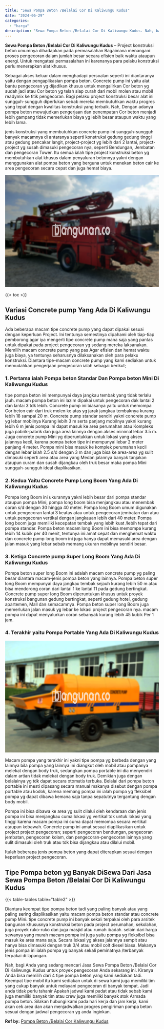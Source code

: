 ```yaml
---
title: "Sewa Pompa Beton /Belalai Cor Di Kaliwungu Kudus"
date: "2024-06-29"
categories: 
  - "harga"
description: "Sewa Pompa Beton /Belalai Cor Di Kaliwungu Kudus. Nah, bagi Anda yang sedang mencari Jasa Sewa Pompa Beton /Belalai Cor Di Kaliwungu Kudus untuk proyek penge..."
---
```


**Sewa Pompa Beton /Belalai Cor Di Kaliwungu Kudus** – Project konstruksi beton umumnya dihadapkan pada permasalahan Bagaimana menangani proses pengecoran dalam jumlah besar secara efisien baik waktu ataupun energi. Untuk mengatasi permasalahan ini karenanya para pelaku konstruksi perlu menerapkan alat khusus.

Sebagai akses keluar dalam menghadapi persoalan seperti ini diantaranya yaitu dengan pengaplikasian pompa beton. Concrete pump ini yaitu alat bantu pengecoran yg dijadikan khusus untuk mengalirkan Cor beton yg sudah jadi atau Cor beton yg telah siap curah dari mobil molen atau mobil readymix ke titik pengecoran. Bagi pelaku project konstruksi besar alat ini sungguh-sungguh diperlukan sebab mereka membutuhkan waktu progres yang tepat dengan kwalitas konstruksi yang terbaik. Nah, Dengan adanya pompa beton mewujudkan pengerjaan dan penempatan Cor beton menjadi lebih gampang tidak memerlukan biaya yg lebih besar ataupun waktu yang lebih lama.

jenis konstruksi yang membutuhkan concrete pump ini sungguh-sungguh banyak macamnya di antaranya seperti konstruksi gedung gedung tinggi atau gedung pencakar langit, project-project yg lebih dari 2 lantai, project-project yg susah dimasuki pengecoran nya, seperti Bendungan, Jembatan dan pengecoran Tower. Itu semua ialah tipe project konstruksi beton yg membutuhkan alat khusus dalam penyaluran betonnya yakni dengan menggunakan alat pompa beton yang berguna untuk menekan beton cair ke area pengecoran secara cepat dan juga hemat biaya.

![Sewa Pompa Beton /Belalai Cor Di Kaliwungu Kudus](/images/sewa-concrete-pump-01.png)

{{< toc >}}

## Variasi Concrete pump Yang Ada Di Kaliwungu Kudus

Ada beberapa macam tipe concrete pump yang dapat dipakai sesuai dengan keperluan Project. Ini tentunya semestinya dipahami oleh tiap-tiap pemborong agar iya mengerti tipe concrete pump mana saja yang pantas untuk dipakai pada project pengecoran yg sedang mereka laksanakan. Memilih macam concrete pump yang pas Agar efisien dan hemat waktu juga biaya, ya tentunya seharusnya dilaksanakan oleh para pelaku konstruksi. Diantara tipe-macam concrete pump yang kami sediakan untuk memudahkan pengerjaan pengecoran ialah sebagai berikut;

### 1\. Pertama ialah Pompa beton Standar Dan Pompa beton Mini Di Kaliwungu Kudus

tipe pompa beton ini mempunyai daya jangkau tembak yang tidak terlalu jauh. macam pompa beton ini lazim dipakai untuk pengecoran dak lantai 2 dan lantai 3 tdk lebih. Concrete pump ini biasanya yaitu untuk memompa Cor beton cair dari truk molen ke atas yg jarak jangkau tembaknya kurang lebih 18 sampai 20 m. Concrete pump standar sendiri yakni concrete pump yg lebar mobilnya Kurang lebih 3 m serta panjang mobilnya yakni kurang lebih 6 m jenis pompa ini dapat masuk ke area perumahan atau Kompleks juga pabrik-pabrik dan juga area lainnya dengan akses minimal lebar 3.5 m. Juga concrete pump Mini yg diperuntukkan untuk lokasi yang akses jalannya kecil, karena pompa beton tipe ini mempunyai lebar 2 meter panjang 4 meter. Pompa mini bisa masuk ke komplek perumahan kecil dengan lebar ialah 2.5 s/d dengan 3 m dan juga bisa ke area-area yg sulit dimasuki seperti area atau area yang Medan jalannya banyak tanjakan ataupun curam dan susah dijangkau oleh truk besar maka pompa Mini sungguh-sungguh ideal diaplikasikan.

### 2\. Kedua Yaitu Concrete Pump Long Boom Yang Ada Di Kaliwungu Kudus

Pompa long Boom ini ukurannya yakni lebih besar dari pompa standar ataupun pompa Mini, pompa long boom bisa menjangkau atau menembak coran s/d dengan 30 hingga 40 meter. Pompa long Boom umum digunakan untuk pengecoran lantai 3 keatas atau untuk pengecoran jembatan dan atau untuk pengecoran vertikal dengan jangkauan lebih dari 40 meter. Pompa long boom juga memiliki kecepatan tembak yang lebih kuat /lebih tepat dari pompa standar. Pompa beton macam long Boom ini bisa memompa kurang lebih 14 kubik per 40 menit, tentunya ini amat cepat dan menghemat waktu dan concrete pump long boom ini juga hanya dapat memasuki area dengan jalan masuk yang lebar sebab memang ukuran mobilnya sendiri besar.

### 3\. Ketiga Concrete pump Super Long Boom Yang Ada Di Kaliwungu Kudus

Pompa beton super long Boom ini adalah macam concrete pump yg paling besar diantara macam-jenis pompa beton yang lainnya. Pompa beton super long Boom mempunyai daya jangkau tembak sejauh kurang lebih 50 m atau bisa mendorong coran dari lantai 1 ke lantai 11 pada gedung bertingkat. Concrete pump super long Boom diperuntukan khusus untuk proyek konstruksi bangunan gedung bertingkat, seperti gedung hotel, gedung apartemen, Mall dan semacamnya. Pompa beton super long Boom juga memerlukan jalan masuk yg lebar ke lokasi project pengecoran nya. macam pompa ini dapat menyalurkan coran sebanyak kurang lebih 45 kubik Per 1 jam.

### 4\. Terakhir yaitu Pompa Portable Yang Ada Di Kaliwungu Kudus

![Sewa Pompa Beton /Belalai Cor Di Kaliwungu Kudus](/images/sewa-concrete-pump-07.png)

Macam pompa yang terakhir ini yakni tipe pompa yg berbeda dengan yang lainnya bila pompa yang lainnya ini diangkut oleh mobil atau pompanya melekat dengan body truk, sedangkan pompa portable ini dia menyendiri dalam artian tidak melekat dengan body truk. Demikian juga dengan belalainya yg tdk dapat secara otomatis terbuka. Belalai dari pompa beton portable ini mesti dipasang secara manual makanya disebut dengan pompa portable atau kodok, karena memang pompa ini ialah pompa yg fleksibel pompa yg dapat dibawa kemana saja tanpa sepatutnya tergantung dengan body mobil.

Pompa ini bisa dibawa ke area yg sulit dilalui oleh kendaraan dan jenis pompa ini bisa menjangkau cuma lokasi yg vertikal tdk untuk lokasi yang tinggi karena macam pompa ini cuma dapat memompa secara vertikal ataupun kebawah. Concrete pump ini amat sesuai diaplikasikan untuk project project pengecoran; seperti pengecoran bendungan, pengecoran jembatan, pengecoran kolam, dan pengecoran-pengecoran lainnya yang sulit dimasuki oleh truk atau tdk bisa dijangkau atau dilalui mobil.

Itulah beberapa jenis pompa beton yang dapat diterapkan sesuai dengan keperluan project pengecoran.

## Tipe Pompa beton yg Banyak DiSewa Dari Jasa Sewa Pompa Beton /Belalai Cor Di Kaliwungu Kudus

{{< table-tables table="table2" >}}

Diantara keempat tipe pompa beton tadi yang paling banyak atau yang paling sering diaplikasikan yaitu macam pompa beton standar atau concrete pump Mini. tipe concrete pump ini banyak sekali terpakai oleh para arsitek bangunan khususnya konstruksi beton pada project perumahan, sekolahan, juga proyek ruko-ruko dan juga masjid atau rumah ibadah. selain dari harga sewanya yang murah macam pompa ini juga yaitu pompa yg fleksibel bisa masuk ke area mana saja. Secara lokasi yg akses jalannya sempit atau hanya bisa dimasuki dengan truk 3/4 atau mobil colt diesel biasa. Makanya jenis pompa ini ialah pompa yg banyak sekali peminatnya /terbanyak terpakai di lapangan.

Nah, bagi Anda yang sedang mencari Jasa Sewa Pompa Beton /Belalai Cor Di Kaliwungu Kudus untuk proyek pengecoran Anda sekarang ini. Kiranya Anda bisa memilih dari 4 tipe pompa beton yang kami sediakan tadi. Keempat tipe mobil itu kami sediakan untuk di sewa kami juga memiliki tim yang cukup banyak untuk melayani pengecoran di banyak tempat. Jadi anda tidak perlu tahanir Apakah jadwal kami padat atau tidak sebab kami juga memiliki banyak tim atau crew juga memiliki banyak stok Armada pompa beton. Silakan hubungi kami pada hari kerja dan jam kerja, kami akan cek area dan akan menjadwalkan progres pengiriman pompa beton sesuai dengan jadwal pengecoran yg anda inginkan.

**Ref by:** [Pompa Beton /Belalai Cor Kaliwungu Kudus](https://id.wikipedia.org/wiki/Pompa)
